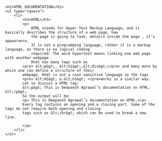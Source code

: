     <h2>HTML DOCUMENTATION</h2>
    <ul type="square">
        <li>
            <h3>HTML</h3>
            <p>
                HTML stands for Hyper Text Markup Language, and it basically describes the structure of a web page, how
                the page is going to look, details inside the page , it’s appearance.
                It is not a programming language, rather it is a markup language, as there is no logical coding
                required. The word hypertext means linking one web page with another webpage.
                Html has many tags such as
            <pre> &lt;p&gt;, &lt;h1&gt;,&lt;div&gt;</pre> and many more by which one can define a structure of their
            webpage. Html is not a case sensitive language so the tags
            <pre> &lt;H1&gt; & &lt;h1&gt; </pre>works in a similar way.
            Let us discuss a HTML tag:
            &lt;p&gt; This is Deepansh Agrawal’s documentation on HTML. &lt;/p&gt;
            So the output will be:
            <p> This is Deepansh Agrawal’s documentation on HTML.</p>
            Every tag contains an opening and a closing part. Some of the tags do not require both opening and closing
            tags such as &lt;/br&gt; which can be used to break a new line.

            </p>
        </li>
    </ul>